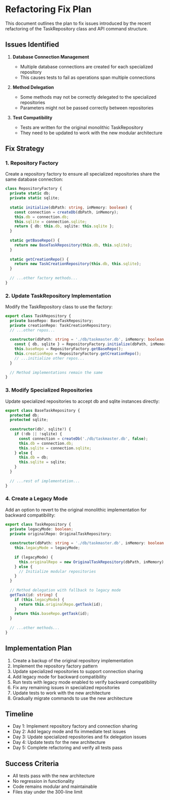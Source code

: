 # Refactoring Fix Plan

This document outlines the plan to fix issues introduced by the recent refactoring of the TaskRepository class and API command structure.

## Issues Identified

1. **Database Connection Management**
   - Multiple database connections are created for each specialized repository
   - This causes tests to fail as operations span multiple connections

2. **Method Delegation**
   - Some methods may not be correctly delegated to the specialized repositories
   - Parameters might not be passed correctly between repositories

3. **Test Compatibility**
   - Tests are written for the original monolithic TaskRepository
   - They need to be updated to work with the new modular architecture

## Fix Strategy

### 1. Repository Factory

Create a repository factory to ensure all specialized repositories share the same database connection:

```typescript
class RepositoryFactory {
  private static db;
  private static sqlite;
  
  static initialize(dbPath: string, inMemory: boolean) {
    const connection = createDb(dbPath, inMemory);
    this.db = connection.db;
    this.sqlite = connection.sqlite;
    return { db: this.db, sqlite: this.sqlite };
  }
  
  static getBaseRepo() {
    return new BaseTaskRepository(this.db, this.sqlite);
  }
  
  static getCreationRepo() {
    return new TaskCreationRepository(this.db, this.sqlite);
  }
  
  // ...other factory methods...
}
```

### 2. Update TaskRepository Implementation

Modify the TaskRepository class to use the factory:

```typescript
export class TaskRepository {
  private baseRepo: BaseTaskRepository;
  private creationRepo: TaskCreationRepository;
  // ...other repos...
  
  constructor(dbPath: string = './db/taskmaster.db', inMemory: boolean = false) {
    const { db, sqlite } = RepositoryFactory.initialize(dbPath, inMemory);
    this.baseRepo = RepositoryFactory.getBaseRepo();
    this.creationRepo = RepositoryFactory.getCreationRepo();
    // ...initialize other repos...
  }
  
  // Method implementations remain the same
}
```

### 3. Modify Specialized Repositories

Update specialized repositories to accept db and sqlite instances directly:

```typescript
export class BaseTaskRepository {
  protected db;
  protected sqlite;
  
  constructor(db?, sqlite?) {
    if (!db || !sqlite) {
      const connection = createDb('./db/taskmaster.db', false);
      this.db = connection.db;
      this.sqlite = connection.sqlite;
    } else {
      this.db = db;
      this.sqlite = sqlite;
    }
  }
  
  // ...rest of implementation...
}
```

### 4. Create a Legacy Mode

Add an option to revert to the original monolithic implementation for backward compatibility:

```typescript
export class TaskRepository {
  private legacyMode: boolean;
  private originalRepo: OriginalTaskRepository;
  
  constructor(dbPath: string = './db/taskmaster.db', inMemory: boolean = false, legacyMode: boolean = false) {
    this.legacyMode = legacyMode;
    
    if (legacyMode) {
      this.originalRepo = new OriginalTaskRepository(dbPath, inMemory);
    } else {
      // Initialize modular repositories
    }
  }
  
  // Method delegation with fallback to legacy mode
  getTask(id: string) {
    if (this.legacyMode) {
      return this.originalRepo.getTask(id);
    }
    return this.baseRepo.getTask(id);
  }
  
  // ...other methods...
}
```

## Implementation Plan

1. Create a backup of the original repository implementation
2. Implement the repository factory pattern
3. Update specialized repositories to support connection sharing
4. Add legacy mode for backward compatibility
5. Run tests with legacy mode enabled to verify backward compatibility
6. Fix any remaining issues in specialized repositories
7. Update tests to work with the new architecture
8. Gradually migrate commands to use the new architecture

## Timeline

- Day 1: Implement repository factory and connection sharing
- Day 2: Add legacy mode and fix immediate test issues 
- Day 3: Update specialized repositories and fix delegation issues
- Day 4: Update tests for the new architecture
- Day 5: Complete refactoring and verify all tests pass

## Success Criteria

- All tests pass with the new architecture
- No regression in functionality
- Code remains modular and maintainable
- Files stay under the 300-line limit